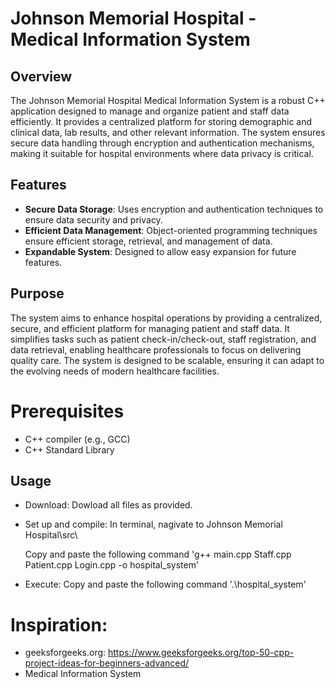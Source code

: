# Johnson Memorial Hospital - Medical Information System

## Overview
The Johnson Memorial Hospital Medical Information System is a robust C++ application designed to manage and organize patient and staff data efficiently. It provides a centralized platform for storing demographic and clinical data, lab results, and other relevant information. The system ensures secure data handling through encryption and authentication mechanisms, making it suitable for hospital environments where data privacy is critical.

## Features
- **Secure Data Storage**: Uses encryption and authentication techniques to ensure data security and privacy.
- **Efficient Data Management**: Object-oriented programming techniques ensure efficient storage, retrieval, and management of data.
- **Expandable System**: Designed to allow easy expansion for future features.

## Purpose
The system aims to enhance hospital operations by providing a centralized, secure, and efficient platform for managing patient and staff data. It simplifies tasks such as patient check-in/check-out, staff registration, and data retrieval, enabling healthcare professionals to focus on delivering quality care. The system is designed to be scalable, ensuring it can adapt to the evolving needs of modern healthcare facilities.

# Prerequisites
- C++ compiler (e.g., GCC)
- C++ Standard Library

## Usage
- Download:
    Dowload all files as provided.

- Set up and compile:
    In terminal, nagivate to Johnson Memorial Hospital\src\

    Copy and paste the following command 'g++ main.cpp Staff.cpp Patient.cpp Login.cpp -o hospital_system'

- Execute:
    Copy and paste the following command '.\hospital_system'


# Inspiration:
- geeksforgeeks.org:
    https://www.geeksforgeeks.org/top-50-cpp-project-ideas-for-beginners-advanced/
- Medical Information System